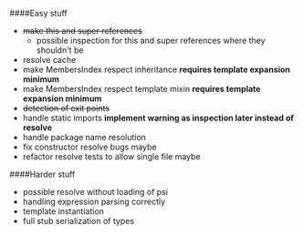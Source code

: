 ####Easy stuff

- ~~make this and super references~~
  - possible inspection for this and super references where they shouldn't be
- resolve cache
- make MembersIndex respect inheritance **requires template expansion minimum** 
- make MembersIndex respect template mixin **requires template expansion minimum**
- ~~detection of exit points~~
- handle static imports **implement warning as inspection later instead of resolve**
- handle package name resolution
- fix constructor resolve bugs maybe
- refactor resolve tests to allow single file maybe

####Harder stuff

- possible resolve without loading of psi
- handling expression parsing correctly
- template instantiation
- full stub serialization of types
